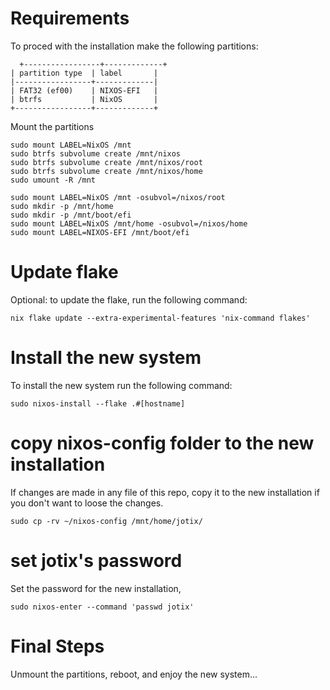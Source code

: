 # Requirements

To proced with the installation make the following partitions:

	  +-----------------+-------------+
    | partition type  | label       |
    |-----------------+-------------|
    | FAT32 (ef00)    | NIXOS-EFI   |
    | btrfs           | NixOS       |
    +-----------------+-------------+

Mount the partitions

	sudo mount LABEL=NixOS /mnt
	sudo btrfs subvolume create /mnt/nixos
	sudo btrfs subvolume create /mnt/nixos/root
	sudo btrfs subvolume create /mnt/nixos/home
	sudo umount -R /mnt

	sudo mount LABEL=NixOS /mnt -osubvol=/nixos/root
	sudo mkdir -p /mnt/home
	sudo mkdir -p /mnt/boot/efi
	sudo mount LABEL=NixOS /mnt/home -osubvol=/nixos/home
	sudo mount LABEL=NIXOS-EFI /mnt/boot/efi

# Update flake

Optional: to update the flake, run the following command:

	nix flake update --extra-experimental-features 'nix-command flakes'

# Install the new system

To install the new system run the following command:

	sudo nixos-install --flake .#[hostname]

# copy nixos-config folder to the new installation

If changes are made in any file of this repo, copy it to
the new installation if you don't want to loose
the changes.

	sudo cp -rv ~/nixos-config /mnt/home/jotix/

# set jotix's password

Set the password for the new installation,

	sudo nixos-enter --command 'passwd jotix'

# Final Steps

Unmount the partitions, reboot, and enjoy the new system...

